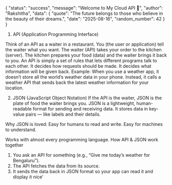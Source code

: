{
  "status": "success",
  "message": "Welcome to My Cloud API 🚀",
  "author": "Rakshitha",
  "data": {
    "quote": "The future belongs to those who believe in the beauty of their dreams.",
    "date": "2025-08-16",
    "random_number": 42
  }
}
1. API (Application Programming Interface)

Think of an API as a waiter in a restaurant.
You (the user or application) tell the waiter what you want.
The waiter (API) takes your order to the kitchen (server).
The kitchen prepares your food (data) and the waiter brings it back to you.
An API is simply a set of rules that lets different programs talk to each other.
It decides how requests should be made.
It decides what information will be given back.
Example:
When you use a weather app, it doesn’t store all the world’s weather data in your phone.
Instead, it calls a weather API that sends back the latest weather information for your location.

2. JSON (JavaScript Object Notation)
If the API is the waiter, JSON is the plate of food the waiter brings you.
JSON is a lightweight, human-readable format for sending and receiving data.
It stores data in key-value pairs — like labels and their details.

Why JSON is loved:
Easy for humans to read and write.
Easy for machines to understand.

Works with almost every programming language.
How API & JSON work together

1. You ask an API for something (e.g., “Give me today’s weather for Bengaluru”).
2. The API fetches the data from its source.
3. It sends the data back in JSON format so your app can read it and display it nice'
